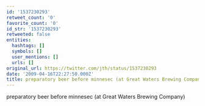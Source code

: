 ```yaml
---
id: '1537230293'
retweet_count: '0'
favorite_count: '0'
id_str: '1537230293'
retweeted: false
entities:
  hashtags: []
  symbols: []
  user_mentions: []
  urls: []
original_url: https://twitter.com/jth/status/1537230293
date: '2009-04-16T22:27:50.000Z'
title: preparatory beer before minnesec (at Great Waters Brewing Company)
---
```


preparatory beer before minnesec (at Great Waters Brewing Company)